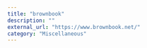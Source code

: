 ```yaml
---
title: "brownbook"
description: ""
external_url: "https://www.brownbook.net/"
category: "Miscellaneous"
---
```

